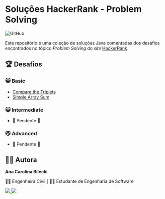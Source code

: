 # Soluções HackerRank - Problem Solving

![GitHub](https://img.shields.io/github/license/AnaBilecki/problem-solving-hackerrank-java?style=for-the-badge)

Este repositório é uma coleção de soluções Java comentadas dos desafios encontrados no tópico _Problem Solving_ do _site_ [HackerRank](https://www.hackerrank.com/domains/algorithms?badge_type=problem-solving).

## :trophy: Desafios

### :smile_cat: **Basic**
   * [Compare the Triplets](https://github.com/AnaBilecki/problem-solving-hackerrank-java/tree/main/Basic/CompareTheTriplets)
   * [Simple Array Sum](https://github.com/AnaBilecki/problem-solving-hackerrank-java/tree/main/Basic/SimpleArraySum)

### :smiley_cat: **Intermediate**
   * :construction: Pendente :construction:

### :smirk_cat:	**Advanced**
   * :construction: Pendente :construction:

## :woman_technologist: Autora

**Ana Carolina Bilecki** 

:construction_worker_woman: Engenheira Civil | :woman_student: Estudante de Engenharia de Software

<a href="https://github.com/AnaBilecki">
  <img src="https://img.shields.io/badge/GitHub-100000?style=for-the-badge&logo=github&logoColor=white" />
</a>

<a href="https://linkedin.com/in/ana-carolina-bilecki">
  <img src="https://img.shields.io/badge/LinkedIn-0077B5?style=for-the-badge&logo=linkedin&logoColor=white" />
</a>
